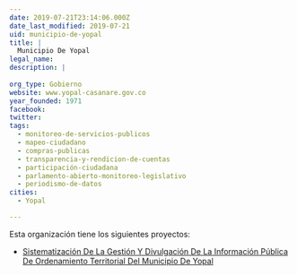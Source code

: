 ```yaml
---
date: 2019-07-21T23:14:06.000Z
date_last_modified: 2019-07-21
uid: municipio-de-yopal
title: |
  Municipio De Yopal
legal_name: 
description: |
  
org_type: Gobierno
website: www.yopal-casanare.gov.co
year_founded: 1971
facebook: 
twitter: 
tags:
  - monitoreo-de-servicios-publicos
  - mapeo-ciudadano
  - compras-publicas
  - transparencia-y-rendicion-de-cuentas
  - participación-ciudadana
  - parlamento-abierto-monitoreo-legislativo
  - periodismo-de-datos
cities: 
  - Yopal

---
```


Esta organización tiene los siguientes proyectos:

- [Sistematización De La Gestión Y Divulgación De La Información Pública De Ordenamiento Territorial Del Municipio De Yopal](/proyectos/sistematizacion-de-la-gestion-y-divulgacion-de-la-informacion-publica-de-ordenamiento-territorial-del-municipio-de-yopal)
